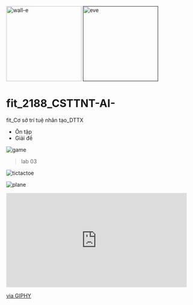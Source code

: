 <div>
<img height="200"
 alt="wall-e" 
 src="https://cdn2.iconfinder.com/data/icons/walle/256/my_computer.png" /> 
 <a href="">
 <img height="200" 
  src="https://www.pngitem.com/pimgs/m/167-1676821_wall-e-and-eva-quotes-png-download-robot.png" 
  alt="eve" /></a>
 </div>
 
# fit_2188_CSTTNT-AI-
fit_Cơ sở trí tuệ nhân tạo_DTTX
- Ôn tập
- Giải đề

![game](https://raw.githubusercontent.com/Sutil/Sutil/2b2fad3bf54522bb30c8c170591fc68ff51b69e6/github-contribution-grid-snake2.svg)

>lab 03

![tictactoe](https://pettingzoo.farama.org/_images/classic_tictactoe.gif) 

![plane](https://media.tenor.com/qsdblRVNZysAAAAM/flying-airplane.gif)

<iframe src="https://giphy.com/embed/AplP4KOQssbNRFT8EG" width="480" height="251" frameBorder="0" class="giphy-embed" allowFullScreen></iframe><p><a href="https://giphy.com/gifs/plane-flight-airline-AplP4KOQssbNRFT8EG">via GIPHY</a></p>
